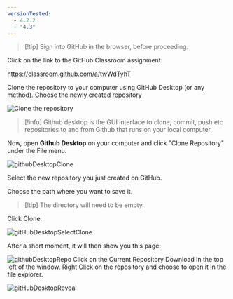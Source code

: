 ```yaml
---
versionTested:
  - 4.2.2
  - "4.3"
---
```


> [!tip] Sign into GitHub in the browser, before proceeding.

Click on the link to the GitHub Classroom assignment:

https://classroom.github.com/a/twWdTyhT

Clone the repository to your computer using GitHub Desktop (or any method). Choose the newly created repository

![Clone the repository](repoClone.png)

> [!info] Github desktop is the GUI interface to clone, commit, push etc repositories to and from Github that runs on your local computer.


Now, open **Github Desktop** on your computer and click "Clone Repository" under the File menu.

![githubDesktopClone](_sharedContent/_images/githubDesktopClone.png)

Select the new repository you just created on GitHub.

Choose the path where you want to save it.

> [!tip] The directory will need to be empty.


Click Clone.

![gitHubDesktopSelectClone](_sharedContent/_images/gitHubDesktopSelectClone.png)

After a short moment, it will then show you this page:

![githubDesktopRepo](_sharedContent/_images/githubDesktopRepo.png)
Click on the Current Repository Download in the top left of the window. Right Click on the repository and choose to open it in the file explorer.

![gitHubDesktopReveal](_sharedContent/_images/gitHubDesktopReveal.png)